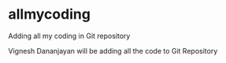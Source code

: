 # allmycoding
Adding all my coding in Git repository

Vignesh Dananjayan will be adding all the code to Git Repository
